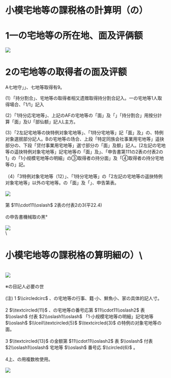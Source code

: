 # 小模宅地等の課税格の計算明（の）

# 1一の宅地等の所在地、面及评俩额

![](https://www.nta.go.jp/tmp/f6d2b76c-6e9a-46ef-937f-67195b08fe14/images/abb94205bdf6ba62ff4df7d22b6dd74fcb5016612dd5e5980d029f668ab88ee1.jpg)

# 2の宅地等の取得者の面及评额

A七地守」」、七地等取得有9。

(1）「持分割合」、宅地等の取得者相又遗赠取得持分割合記入。一の宅地等1人取得場合、「1/1」記入

(2）「1持分応宅地等」、上記のAFの宅地等の「面」及「」「持分割合」用按分計算「面」及U「部仙额」記人L主方。

(3）「2左記宅地等の抉特例对象宅地等」、「1持分宅地等」記「面」及」の、特例对象選抿部分記人。Bの宅地等の场合、上段「特定同族会社事業用宅地等」遥抉部分の、下段「贷付事業用宅地等」選寸部分の「面」及额」記人。\[2左記の宅地等の遥抉特例对象宅地等」記宅地等の「面」及」、「申告書第111の2表の付表2の1」の「1小规模宅地等の明細」の③取得者の持分面」及「④取得者の持分宅地等の」記。\
\
（4）「3特例对象宅地等（12）」、「1持分宅地等」の「2左記の宅地等の遥抉特例对象宅地等」以外の宅地等。の「面」及「」、申告第表。\
\
![](https://www.nta.go.jp/tmp/f6d2b76c-6e9a-46ef-937f-67195b08fe14/images/41c5e736c6d5c937b20d40e79e6826543007feb97e6c6bb5efde3e3b228d8f55.jpg)\
\
第 $11\\cdot11\\oslash$ 2表の付表2の3(平22.4)\
\
の申告書機械取の黑°\
\
![](https://www.nta.go.jp/tmp/f6d2b76c-6e9a-46ef-937f-67195b08fe14/images/ec8efa2c2a4edb50ad5fc97ad121a72a8010726a559ad91330795cb518bf2f5d.jpg)\
\
# 小模宅地等の課税格の算明細の）\
\
![](https://www.nta.go.jp/tmp/f6d2b76c-6e9a-46ef-937f-67195b08fe14/images/3d5f35c4a53a673bc55fca3cf8b7d163e1a1dab3fd4a4508d81699c25d25d86f.jpg)\
\
※の目記人必要の世\
\
(注) 1 $\\circledcirc$ 、の宅地等の行事、籍·小、鮮魚小、家の具体的記人寸。\
\
2 $\\textcircled{11}$ 、の宅地等の番号応第 $11\\cdot11\\oslash2$ 表 $\\oslash$ 付表 $2\\oslash1\\oslash$ 「1·小规模宅地等の明細」記宅地等 $\\oslash$ $\\lceil\\textcircled{5}$ $\\textcircled{3}$ の特例の对象宅地等の面。\
\
3 $\\textcircled{13}$ の金额第 $11\\cdot11\\oslash2$ 表 $\\oslash$ 付表 $2\\oslash1\\oslash$ 宅地等 $\\oslash$ 番号応 $\\circled{6}$ 。\
\
4上、の用複数枚使用。\
\
![](https://www.nta.go.jp/tmp/f6d2b76c-6e9a-46ef-937f-67195b08fe14/images/1bcbc8d8205a31afc6a67728894cef3ac0abcba91359094829c13441d0e3f9f3.jpg)